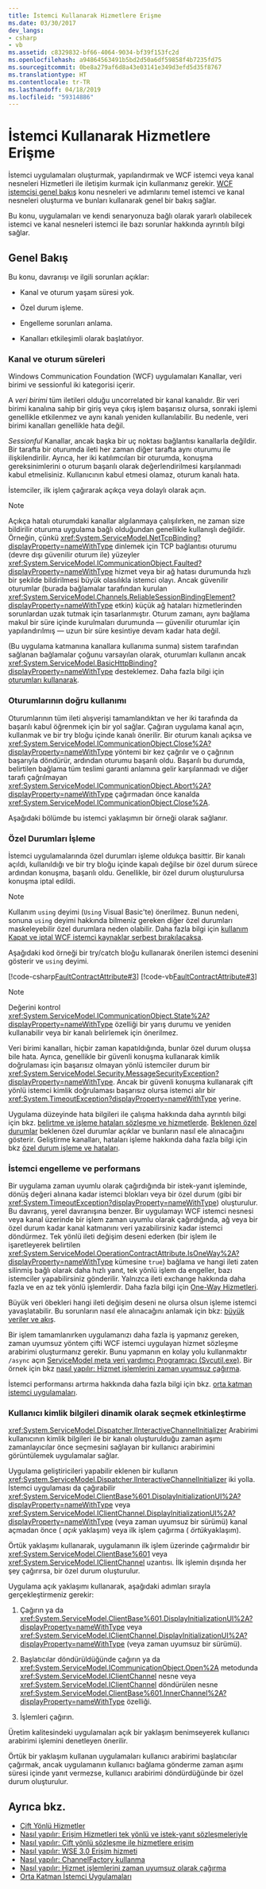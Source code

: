 ```yaml
---
title: İstemci Kullanarak Hizmetlere Erişme
ms.date: 03/30/2017
dev_langs:
- csharp
- vb
ms.assetid: c8329832-bf66-4064-9034-bf39f153fc2d
ms.openlocfilehash: a94864563491b5bd2d50a6df59858f4b7235fd75
ms.sourcegitcommit: 0be8a279af6d8a43e03141e349d3efd5d35f8767
ms.translationtype: HT
ms.contentlocale: tr-TR
ms.lasthandoff: 04/18/2019
ms.locfileid: "59314886"
---
```

# <a name="accessing-services-using-a-client"></a>İstemci Kullanarak Hizmetlere Erişme
İstemci uygulamaları oluşturmak, yapılandırmak ve WCF istemci veya kanal nesneleri Hizmetleri ile iletişim kurmak için kullanmanız gerekir. [WCF istemcisi genel bakış](../../../../docs/framework/wcf/wcf-client-overview.md) konu nesneleri ve adımlarını temel istemci ve kanal nesneleri oluşturma ve bunları kullanarak genel bir bakış sağlar.  
  
 Bu konu, uygulamaları ve kendi senaryonuza bağlı olarak yararlı olabilecek istemci ve kanal nesneleri istemci ile bazı sorunlar hakkında ayrıntılı bilgi sağlar.  
  
## <a name="overview"></a>Genel Bakış  
 Bu konu, davranışı ve ilgili sorunları açıklar:  
  
-   Kanal ve oturum yaşam süresi yok.  
  
-   Özel durum işleme.  
  
-   Engelleme sorunları anlama.  
  
-   Kanalları etkileşimli olarak başlatılıyor.  
  
### <a name="channel-and-session-lifetimes"></a>Kanal ve oturum süreleri  
 Windows Communication Foundation (WCF) uygulamaları Kanallar, veri birimi ve sessionful iki kategorisi içerir.  
  
 A *veri birimi* tüm iletileri olduğu uncorrelated bir kanal kanalıdır. Bir veri birimi kanalına sahip bir giriş veya çıkış işlem başarısız olursa, sonraki işlemi genellikle etkilenmez ve aynı kanalı yeniden kullanılabilir. Bu nedenle, veri birimi kanalları genellikle hata değil.  
  
 *Sessionful* Kanallar, ancak başka bir uç noktası bağlantısı kanallarla değildir. Bir tarafta bir oturumda ileti her zaman diğer tarafta aynı oturumu ile ilişkilendirilir. Ayrıca, her iki katılımcıları bir oturumda, konuşma gereksinimlerini o oturum başarılı olarak değerlendirilmesi karşılanmadı kabul etmelisiniz. Kullanıcının kabul etmesi olamaz, oturum kanalı hata.  
  
 İstemciler, ilk işlem çağırarak açıkça veya dolaylı olarak açın.  
  
> [!NOTE]
>  Açıkça hatalı oturumdaki kanallar algılanmaya çalışılırken, ne zaman size bildirilir oturuma uygulama bağlı olduğundan genellikle kullanışlı değildir. Örneğin, çünkü <xref:System.ServiceModel.NetTcpBinding?displayProperty=nameWithType> dinlemek için TCP bağlantısı oturumu (devre dışı güvenilir oturum ile) yüzeyler <xref:System.ServiceModel.ICommunicationObject.Faulted?displayProperty=nameWithType> hizmet veya bir ağ hatası durumunda hızlı bir şekilde bildirilmesi büyük olasılıkla istemci olayı. Ancak güvenilir oturumlar (burada bağlamalar tarafından kurulan <xref:System.ServiceModel.Channels.ReliableSessionBindingElement?displayProperty=nameWithType> etkin) küçük ağ hataları hizmetlerinden sorunlardan uzak tutmak için tasarlanmıştır. Oturum zamanı, aynı bağlama makul bir süre içinde kurulmaları durumunda — güvenilir oturumlar için yapılandırılmış — uzun bir süre kesintiye devam kadar hata değil.  
  
 (Bu uygulama katmanına kanallara kullanıma sunma) sistem tarafından sağlanan bağlamalar çoğunu varsayılan olarak, oturumları kullanın ancak <xref:System.ServiceModel.BasicHttpBinding?displayProperty=nameWithType> desteklemez. Daha fazla bilgi için [oturumları kullanarak](../../../../docs/framework/wcf/using-sessions.md).  
  
### <a name="the-proper-use-of-sessions"></a>Oturumlarının doğru kullanımı  
 Oturumlarının tüm ileti alışverişi tamamlandıktan ve her iki tarafında da başarılı kabul öğrenmek için bir yol sağlar. Çağıran uygulama kanal açın, kullanmak ve bir try bloğu içinde kanalı önerilir. Bir oturum kanalı açıksa ve <xref:System.ServiceModel.ICommunicationObject.Close%2A?displayProperty=nameWithType> yöntemi bir kez çağrılır ve o çağrının başarıyla döndürür, ardından oturumu başarılı oldu. Başarılı bu durumda, belirtilen bağlama tüm teslimi garanti anlamına gelir karşılanmadı ve diğer tarafı çağrılmayan <xref:System.ServiceModel.ICommunicationObject.Abort%2A?displayProperty=nameWithType> çağırmadan önce kanalda <xref:System.ServiceModel.ICommunicationObject.Close%2A>.  
  
 Aşağıdaki bölümde bu istemci yaklaşımın bir örneği olarak sağlanır.  
  
### <a name="handling-exceptions"></a>Özel Durumları İşleme  
 İstemci uygulamalarında özel durumları işleme oldukça basittir. Bir kanalı açıldı, kullanıldığı ve bir try bloğu içinde kapalı değilse bir özel durum sürece ardından konuşma, başarılı oldu. Genellikle, bir özel durum oluşturulursa konuşma iptal edildi.  
  
> [!NOTE]
>  Kullanım `using` deyimi (`Using` Visual Basic'te) önerilmez. Bunun nedeni, sonuna `using` deyimi hakkında bilmeniz gereken diğer özel durumları maskeleyebilir özel durumlara neden olabilir. Daha fazla bilgi için [kullanım Kapat ve iptal WCF istemci kaynaklar serbest bırakılacaksa](../../../../docs/framework/wcf/samples/use-close-abort-release-wcf-client-resources.md).  
  
 Aşağıdaki kod örneği bir try/catch bloğu kullanarak önerilen istemci desenini gösterir ve `using` deyimi.  
  
 [!code-csharp[FaultContractAttribute#3](../../../../samples/snippets/csharp/VS_Snippets_CFX/faultcontractattribute/cs/client.cs#3)]
 [!code-vb[FaultContractAttribute#3](../../../../samples/snippets/visualbasic/VS_Snippets_CFX/faultcontractattribute/vb/client.vb#3)]  
  
> [!NOTE]
>  Değerini kontrol <xref:System.ServiceModel.ICommunicationObject.State%2A?displayProperty=nameWithType> özelliği bir yarış durumu ve yeniden kullanabilir veya bir kanalı belirlemek için önerilmez.  
  
 Veri birimi kanalları, hiçbir zaman kapatıldığında, bunlar özel durum oluşsa bile hata. Ayrıca, genellikle bir güvenli konuşma kullanarak kimlik doğrulaması için başarısız olmayan yönlü istemciler durum bir <xref:System.ServiceModel.Security.MessageSecurityException?displayProperty=nameWithType>. Ancak bir güvenli konuşma kullanarak çift yönlü istemci kimlik doğrulaması başarısız olursa istemci alır bir <xref:System.TimeoutException?displayProperty=nameWithType> yerine.  
  
 Uygulama düzeyinde hata bilgileri ile çalışma hakkında daha ayrıntılı bilgi için bkz. [belirtme ve işleme hataları sözleşme ve hizmetlerde](../../../../docs/framework/wcf/specifying-and-handling-faults-in-contracts-and-services.md). [Beklenen özel durumlar](../../../../docs/framework/wcf/samples/expected-exceptions.md) beklenen özel durumlar açıklar ve bunların nasıl ele alınacağını gösterir. Geliştirme kanalları, hataları işleme hakkında daha fazla bilgi için bkz [özel durum işleme ve hataları](../../../../docs/framework/wcf/extending/handling-exceptions-and-faults.md).  
  
### <a name="client-blocking-and-performance"></a>İstemci engelleme ve performans  
 Bir uygulama zaman uyumlu olarak çağırdığında bir istek-yanıt işleminde, dönüş değeri alınana kadar istemci blokları veya bir özel durum (gibi bir <xref:System.TimeoutException?displayProperty=nameWithType>) oluşturulur. Bu davranış, yerel davranışına benzer. Bir uygulamayı WCF istemci nesnesi veya kanal üzerinde bir işlem zaman uyumlu olarak çağırdığında, ağ veya bir özel durum kadar kanal katmanını veri yazabilirsiniz kadar istemci döndürmez. Tek yönlü ileti değişim deseni ederken (bir işlem ile işaretleyerek belirtilen <xref:System.ServiceModel.OperationContractAttribute.IsOneWay%2A?displayProperty=nameWithType> kümesine `true`) bağlama ve hangi ileti zaten silinmiş bağlı olarak daha hızlı yanıt, tek yönlü işlem da engeller, bazı istemciler yapabilirsiniz gönderilir. Yalnızca ileti exchange hakkında daha fazla ve en az tek yönlü işlemlerdir. Daha fazla bilgi için [One-Way Hizmetleri](../../../../docs/framework/wcf/feature-details/one-way-services.md).  
  
 Büyük veri öbekleri hangi ileti değişim deseni ne olursa olsun işleme istemci yavaşlatabilir. Bu sorunların nasıl ele alınacağını anlamak için bkz: [büyük veriler ve akış](../../../../docs/framework/wcf/feature-details/large-data-and-streaming.md).  
  
 Bir işlem tamamlanırken uygulamanızı daha fazla iş yapmanız gereken, zaman uyumsuz yöntem çifti WCF istemci uygulayan hizmet sözleşme arabirimi oluşturmanız gerekir. Bunu yapmanın en kolay yolu kullanmaktır `/async` açın [ServiceModel meta veri yardımcı Programracı (Svcutil.exe)](../../../../docs/framework/wcf/servicemodel-metadata-utility-tool-svcutil-exe.md). Bir örnek için bkz [nasıl yapılır: Hizmet işlemlerini zaman uyumsuz çağırma](../../../../docs/framework/wcf/feature-details/how-to-call-wcf-service-operations-asynchronously.md).  
  
 İstemci performansı artırma hakkında daha fazla bilgi için bkz. [orta katman istemci uygulamaları](../../../../docs/framework/wcf/feature-details/middle-tier-client-applications.md).  
  
### <a name="enabling-the-user-to-select-credentials-dynamically"></a>Kullanıcı kimlik bilgileri dinamik olarak seçmek etkinleştirme  
 <xref:System.ServiceModel.Dispatcher.IInteractiveChannelInitializer> Arabirimi kullanıcının kimlik bilgileri ile bir kanalı oluşturulduğu zaman aşımı zamanlayıcılar önce seçmesini sağlayan bir kullanıcı arabirimini görüntülemek uygulamalar sağlar.  
  
 Uygulama geliştiricileri yapabilir eklenen bir kullanın <xref:System.ServiceModel.Dispatcher.IInteractiveChannelInitializer> iki yolla. İstemci uygulaması da çağırabilir <xref:System.ServiceModel.ClientBase%601.DisplayInitializationUI%2A?displayProperty=nameWithType> veya <xref:System.ServiceModel.IClientChannel.DisplayInitializationUI%2A?displayProperty=nameWithType> (veya zaman uyumsuz bir sürümü) kanal açmadan önce ( *açık* yaklaşım) veya ilk işlem çağırma ( *örtük*yaklaşım).  
  
 Örtük yaklaşımı kullanarak, uygulamanın ilk işlem üzerinde çağırmalıdır bir <xref:System.ServiceModel.ClientBase%601> veya <xref:System.ServiceModel.IClientChannel> uzantısı. İlk işlemin dışında her şey çağırırsa, bir özel durum oluşturulur.  
  
 Uygulama açık yaklaşımı kullanarak, aşağıdaki adımları sırayla gerçekleştirmeniz gerekir:  
  
1. Çağırın ya da <xref:System.ServiceModel.ClientBase%601.DisplayInitializationUI%2A?displayProperty=nameWithType> veya <xref:System.ServiceModel.IClientChannel.DisplayInitializationUI%2A?displayProperty=nameWithType> (veya zaman uyumsuz bir sürümü).  
  
2. Başlatıcılar döndürüldüğünde çağırın ya da <xref:System.ServiceModel.ICommunicationObject.Open%2A> metodunda <xref:System.ServiceModel.IClientChannel> nesne veya <xref:System.ServiceModel.IClientChannel> döndürülen nesne <xref:System.ServiceModel.ClientBase%601.InnerChannel%2A?displayProperty=nameWithType> özelliği.  
  
3. İşlemleri çağırın.  
  
 Üretim kalitesindeki uygulamaları açık bir yaklaşım benimseyerek kullanıcı arabirimi işlemini denetleyen önerilir.  
  
 Örtük bir yaklaşım kullanan uygulamaları kullanıcı arabirimi başlatıcılar çağırmak, ancak uygulamanın kullanıcı bağlama gönderme zaman aşımı süresi içinde yanıt vermezse, kullanıcı arabirimi döndürdüğünde bir özel durum oluşturulur.  
  
## <a name="see-also"></a>Ayrıca bkz.

- [Çift Yönlü Hizmetler](../../../../docs/framework/wcf/feature-details/duplex-services.md)
- [Nasıl yapılır: Erişim Hizmetleri tek yönlü ve istek-yanıt sözleşmeleriyle](../../../../docs/framework/wcf/feature-details/how-to-access-wcf-services-with-one-way-and-request-reply-contracts.md)
- [Nasıl yapılır: Çift yönlü sözleşme ile hizmetlere erişim](../../../../docs/framework/wcf/feature-details/how-to-access-services-with-a-duplex-contract.md)
- [Nasıl yapılır: WSE 3.0 Erişim hizmeti](../../../../docs/framework/wcf/feature-details/how-to-access-a-wse-3-0-service-with-a-wcf-client.md)
- [Nasıl yapılır: ChannelFactory kullanma](../../../../docs/framework/wcf/feature-details/how-to-use-the-channelfactory.md)
- [Nasıl yapılır: Hizmet işlemlerini zaman uyumsuz olarak çağırma](../../../../docs/framework/wcf/feature-details/how-to-call-wcf-service-operations-asynchronously.md)
- [Orta Katman İstemci Uygulamaları](../../../../docs/framework/wcf/feature-details/middle-tier-client-applications.md)
